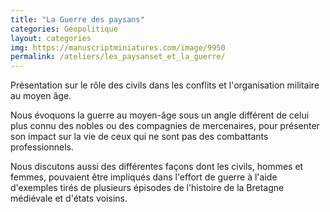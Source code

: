 ```yaml
---
title: "La Guerre des paysans"
categories: Géopolitique
layout: categories
img: https://manuscriptminiatures.com/image/9950
permalink: /ateliers/les_paysanset_et_la_guerre/
---
```


Présentation sur le rôle des civils dans les conflits et l'organisation militaire au moyen âge. 



Nous évoquons la guerre au moyen-âge sous un angle différent de celui plus connu des nobles ou des compagnies de mercenaires, pour présenter son impact sur la vie de ceux qui ne sont pas des combattants professionnels. 

Nous discutons aussi des différentes façons dont les civils, hommes et femmes, pouvaient être impliqués dans l'effort de guerre à l'aide d'exemples tirés de plusieurs épisodes de l'histoire de la Bretagne médiévale et d'états voisins.